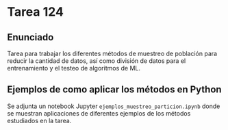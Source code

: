 # Tarea 124

## Enunciado
Tarea para trabajar los diferentes métodos de muestreo de población para reducir la cantidad de datos, así como división de datos para el entrenamiento y el testeo de algoritmos de ML.

## Ejemplos de como aplicar los métodos en Python

Se adjunta un notebook Jupyter `ejemplos_muestreo_particion.ipynb` donde se muestran aplicaciones de diferentes ejemplos de los métodos estudiados en la tarea.





